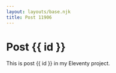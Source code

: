 ```yaml
---
layout: layouts/base.njk
title: Post 11906
---
```


# Post {{ id }}

This is post {{ id }} in my Eleventy project.
